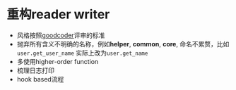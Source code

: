 重构reader writer
=================

* 风格按照[goodcoder](https://github.com/louis-sherren/goodcoder)评审的标准
* 抛弃所有含义不明确的名称，例如**helper**, **common**, **core**, 命名不累赘，比如`user.get_user_name` 实际上改为`user.get_name`
* 多使用higher-order function
* 梳理日志打印
* hook based流程